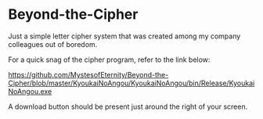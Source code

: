 # Beyond-the-Cipher
Just a simple letter cipher system that was created among my company colleagues out of boredom.

For a quick snag of the cipher program, refer to the link below:

https://github.com/MystesofEternity/Beyond-the-Cipher/blob/master/KyoukaiNoAngou/KyoukaiNoAngou/bin/Release/KyoukaiNoAngou.exe

A download button should be present just around the right of your screen.

